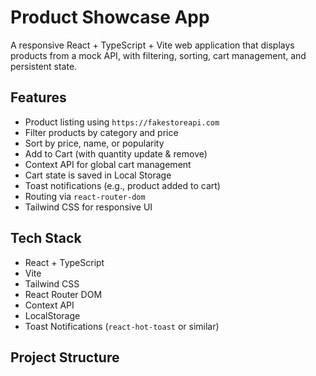 #  Product Showcase App

A responsive React + TypeScript + Vite web application that displays products from a mock API, with filtering, sorting, cart management, and persistent state.

##  Features

-  Product listing using `https://fakestoreapi.com`
-  Filter products by category and price
-  Sort by price, name, or popularity
-  Add to Cart (with quantity update & remove)
-  Context API for global cart management
-  Cart state is saved in Local Storage
-  Toast notifications (e.g., product added to cart)
-  Routing via `react-router-dom`
-  Tailwind CSS for responsive UI

##  Tech Stack

- React + TypeScript
- Vite
- Tailwind CSS
- React Router DOM
- Context API
- LocalStorage
- Toast Notifications (`react-hot-toast` or similar)

##  Project Structure

